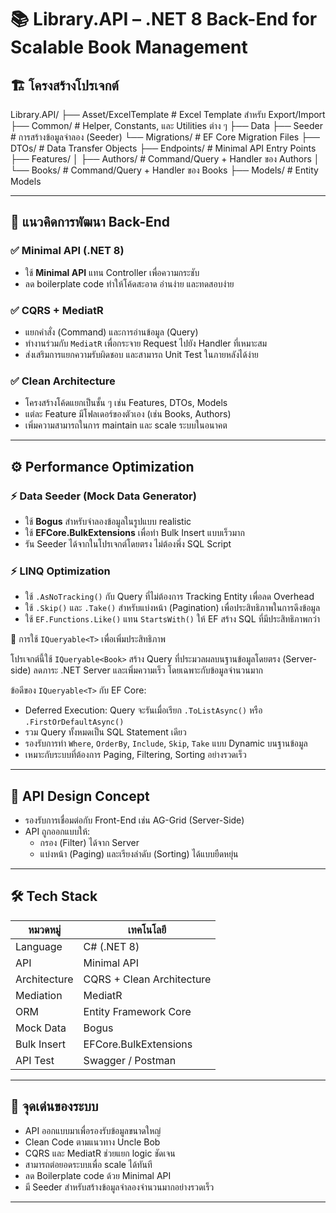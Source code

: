 # 📚 Library.API – .NET 8 Back-End for Scalable Book Management

## 🏗️ โครงสร้างโปรเจกต์
Library.API/
├── Asset/ExcelTemplate # Excel Template สำหรับ Export/Import
├── Common/ # Helper, Constants, และ Utilities ต่าง ๆ
├── Data
    ├── Seeder # การสร้างข้อมูลจำลอง (Seeder)
    └── Migrations/ # EF Core Migration Files
├── DTOs/ # Data Transfer Objects
├── Endpoints/ # Minimal API Entry Points
├── Features/
│ ├── Authors/ # Command/Query + Handler ของ Authors
│ └── Books/ # Command/Query + Handler ของ Books
├── Models/ # Entity Models


---

## 🧠 แนวคิดการพัฒนา Back-End

### ✅ Minimal API (.NET 8)

- ใช้ **Minimal API** แทน Controller เพื่อความกระชับ 
- ลด boilerplate code ทำให้โค้ดสะอาด อ่านง่าย และทดสอบง่าย

### ✅ CQRS + MediatR

- แยกคำสั่ง (Command) และการอ่านข้อมูล (Query)
- ทำงานร่วมกับ `MediatR` เพื่อกระจาย Request ไปยัง Handler ที่เหมาะสม
- ส่งเสริมการแยกความรับผิดชอบ และสามารถ Unit Test ในภายหลังได้ง่าย

### ✅ Clean Architecture

- โครงสร้างโค้ดแยกเป็นชั้น ๆ เช่น Features, DTOs, Models
- แต่ละ Feature มีโฟลเดอร์ของตัวเอง (เช่น Books, Authors)
- เพิ่มความสามารถในการ maintain และ scale ระบบในอนาคต

---

## ⚙️ Performance Optimization

### ⚡ Data Seeder (Mock Data Generator)

- ใช้ **Bogus** สำหรับจำลองข้อมูลในรูปแบบ realistic
- ใช้ **EFCore.BulkExtensions** เพื่อทำ Bulk Insert แบบเร็วมาก
- รัน Seeder ได้จากในโปรเจกต์โดยตรง ไม่ต้องพึ่ง SQL Script

### ⚡ LINQ Optimization

- ใช้ `.AsNoTracking()` กับ Query ที่ไม่ต้องการ Tracking Entity เพื่อลด Overhead
- ใช้ `.Skip()` และ `.Take()` สำหรับแบ่งหน้า (Pagination) เพื่อประสิทธิภาพในการดึงข้อมูล
- ใช้ `EF.Functions.Like()` แทน `StartsWith()` ให้ EF สร้าง SQL ที่มีประสิทธิภาพกว่า

🧠 การใช้ `IQueryable<T>` เพื่อเพิ่มประสิทธิภาพ

โปรเจกต์นี้ใช้ `IQueryable<Book>` สร้าง Query ที่ประมวลผลบนฐานข้อมูลโดยตรง (Server-side) ลดภาระ .NET Server และเพิ่มความเร็ว โดยเฉพาะกับข้อมูลจำนวนมาก

ข้อดีของ `IQueryable<T>` กับ EF Core:
- Deferred Execution: Query จะรันเมื่อเรียก `.ToListAsync()` หรือ `.FirstOrDefaultAsync()`
- รวม Query ทั้งหมดเป็น SQL Statement เดียว
- รองรับการทำ `Where`, `OrderBy`, `Include`, `Skip`, `Take` แบบ Dynamic บนฐานข้อมูล
- เหมาะกับระบบที่ต้องการ Paging, Filtering, Sorting อย่างรวดเร็ว

---

## 🔌 API Design Concept

- รองรับการเชื่อมต่อกับ Front-End เช่น AG-Grid (Server-Side)
- API ถูกออกแบบให้:
  - กรอง (Filter) ได้จาก Server
  - แบ่งหน้า (Paging) และเรียงลำดับ (Sorting) ได้แบบยืดหยุ่น

---

## 🛠️ Tech Stack

| หมวดหมู่        | เทคโนโลยี                         |
|------------------|------------------------------------|
| Language         | C# (.NET 8)                        |
| API              | Minimal API                        |
| Architecture     | CQRS + Clean Architecture          |
| Mediation        | MediatR                            |
| ORM              | Entity Framework Core              |
| Mock Data        | Bogus                              |
| Bulk Insert      | EFCore.BulkExtensions              |
| API Test         | Swagger / Postman                  |

---

## 📌 จุดเด่นของระบบ

- API ออกแบบมาเพื่อรองรับข้อมูลขนาดใหญ่
- Clean Code ตามแนวทาง Uncle Bob
- CQRS และ MediatR ช่วยแยก logic ชัดเจน
- สามารถต่อยอดระบบเพื่อ scale ได้ทันที
- ลด Boilerplate code ด้วย Minimal API
- มี Seeder สำหรับสร้างข้อมูลจำลองจำนวนมากอย่างรวดเร็ว

---



